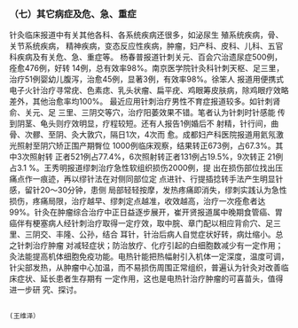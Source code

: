 ### （七）其它病症及危、急、重症

 针灸临床报道中有关其他各科、各系统疾病还很多，如泌尿生 殖系统疾病，骨、关节系统疾病， 精神疾病，变态反应性疾病，肿瘤，妇产科、皮科、儿科、五官科疾病及有关危、急、重症等。 杨春普报道针刺关元、百会穴治遗尿症500例，痊愈476例，好转 14例，总有效率98%。南京医学院针灸科针刺天枢、足三里，治疗51例婴幼儿腹泻，治愈45例，显著3例，有效率98%。徐笨人 报道用便携式电子火针治疗寻常疣、色素痣、乳头状瘤、扁平疣、鸡眼筹皮肤病，除鸡眼疗效略差外，其他治愈率均100%。 最近应用针刺治疗男性不育症报道较多。如针刺肾俞、关元、足 三里、三阴交等穴，治疗阳萎效果不错。笔者认为针刺时针感能  传到阴茎、龟头则疗效明显，疗程较短。还有人报告1例婚后不 射精，针行间，曲骨、次髎、至阴、灸大敦穴，隔日1次，4次而 愈。成都妇产科医院报道用氦氖激光照射至阴穴矫正围产期臀位  1000例临床观察，结果转正673例，占67.3%。其中3次照射转 正者521例占77.4%，6次照射转正者131例占19.5%，9次转正 21例占3.1 %。王秀明报道缪刺治疗急性软组织损伤2000例，提 出在损伤部位找出压痛点作一痕迹，再以缪针法在对侧同部位定 点进针、行提插捻转手法产生明显针感，留针20〜30分钟，患侧 局部轻轻按摩，发热疼痛即消失，缪刺实践认为急性损伤，疼痛局限，治疗越早、缪刺定点越准，收效越高，治疗一次痊愈者达 99%。针灸在肿瘤综合治疗中正日益逐步展开，崔开贤报道属中晚期食管癌、胃癌伴有梗塞病人经针刺治疗取得一定疗效，取中脘、章门配以相应背俞穴、足三里、三阴交、丰隆、公孙，结合  耳针，针治后病人自觉症状好转，病灶缩小。总之针刺治疗肿瘤 对减轻症状；防治放疗、化疗引起的白细胞数减少有一定作用；灸法能提高机体细胞免疫功能。电热针能把热幅射引入机体一定深度，温度可调，针尖部发热，从肿瘤中心加温，而不易损伤周围正常组织，普遍认为针灸对改善临床症状、延长患者生存期有 一定作用，这也是电热针治疗肿瘤的可喜苗头，值得进一步研 究、探讨。

                                                                                                                                                                  (王维泽）
